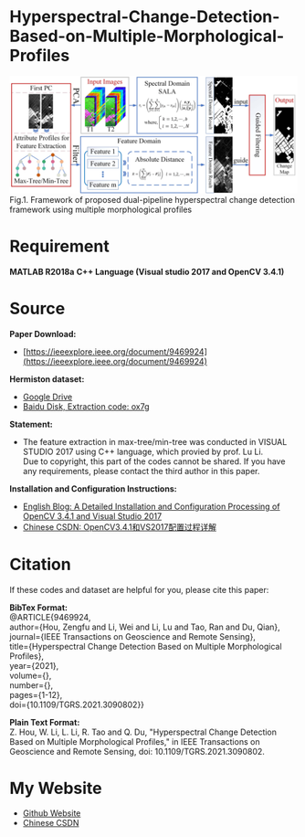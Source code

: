 # Hyperspectral-Change-Detection-Based-on-Multiple-Morphological-Profiles

<img src="Workflow.jpg" alt="Workflow">
Fig.1. Framework of proposed dual-pipeline hyperspectral change detection framework using multiple morphological profiles



# Requirement
**MATLAB R2018a**
**C++ Language (Visual studio 2017 and OpenCV 3.4.1)**

# Source
**Paper Download:**
- [https://ieeexplore.ieee.org/document/9469924](https://ieeexplore.ieee.org/document/9469924)

**Hermiston dataset:**
- [Google Drive](https://drive.google.com/file/d/1KStxIEiZChTRawhcgrGF3yrSiRj8bRg2/view?usp=sharing)
- [Baidu Disk, Extraction code: ox7g](https://pan.baidu.com/s/1FucIQRCd16nuOUcffcHbhw)

**Statement:**
- The feature extraction in max-tree/min-tree was conducted in VISUAL STUDIO 2017 using C++ language, which provied by prof. Lu Li.<br />
Due to copyright, this part of the codes cannot be shared. If you have any requirements, please contact the third author in this paper.<br />

**Installation and Configuration Instructions:** <br />
- [English Blog: A Detailed Installation and Configuration Processing of OpenCV 3.4.1 and Visual Studio 2017](https://zephyrhours.github.io/post1.html)
- [Chinese CSDN: OpenCV3.4.1和VS2017配置过程详解](https://blog.csdn.net/NBDwo/article/details/107400010)

# Citation
If these codes and dataset are helpful for you, please cite this paper:

**BibTex Format:**<br />
@ARTICLE{9469924,<br />
author={Hou, Zengfu and Li, Wei and Li, Lu and Tao, Ran and Du, Qian},<br />
journal={IEEE Transactions on Geoscience and Remote Sensing},<br /> 
title={Hyperspectral Change Detection Based on Multiple Morphological Profiles},<br /> 
year={2021},<br />
volume={},<br />
number={},<br />
pages={1-12},<br />
doi={10.1109/TGRS.2021.3090802}}

**Plain Text Format:**<br />
Z. Hou, W. Li, L. Li, R. Tao and Q. Du, "Hyperspectral Change Detection Based on Multiple Morphological Profiles," in IEEE Transactions on Geoscience and Remote Sensing, doi: 10.1109/TGRS.2021.3090802.

# My Website
- [Github Website](https://zephyrhours.github.io/)
- [Chinese CSDN](https://blog.csdn.net/NBDwo)
